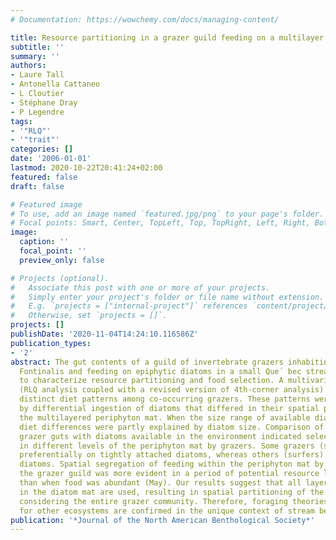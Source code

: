 ```yaml
---
# Documentation: https://wowchemy.com/docs/managing-content/

title: Resource partitioning in a grazer guild feeding on a multilayer diatom mat
subtitle: ''
summary: ''
authors:
- Laure Tall
- Antonella Cattaneo
- L Cloutier
- Stéphane Dray
- P Legendre
tags:
- '"RLQ"'
- '"trait"'
categories: []
date: '2006-01-01'
lastmod: 2020-10-22T20:41:24+02:00
featured: false
draft: false

# Featured image
# To use, add an image named `featured.jpg/png` to your page's folder.
# Focal points: Smart, Center, TopLeft, Top, TopRight, Left, Right, BottomLeft, Bottom, BottomRight.
image:
  caption: ''
  focal_point: ''
  preview_only: false

# Projects (optional).
#   Associate this post with one or more of your projects.
#   Simply enter your project's folder or file name without extension.
#   E.g. `projects = ["internal-project"]` references `content/project/deep-learning/index.md`.
#   Otherwise, set `projects = []`.
projects: []
publishDate: '2020-11-04T14:24:10.116586Z'
publication_types:
- '2'
abstract: The gut contents of a guild of invertebrate grazers inhabiting the moss
  Fontinalis and feeding on epiphytic diatoms in a small Que´ bec stream were analyzed
  to characterize resource partitioning and food selection. A multivariate approach
  (RLQ analysis coupled with a revised version of 4th-corner analysis) identified
  distinct diet patterns among co-occurring grazers. These patterns were mainly explained
  by differential ingestion of diatoms that differed in their spatial positions within
  the multilayered periphyton mat. When the size range of available diatoms was large,
  diet differences were partly explained by diatom size. Comparison of diatoms in
  grazer guts with diatoms available in the environment indicated selective feeding
  in different levels of the periphyton mat by grazers. Some grazers (scrapers) fed
  preferentially on tightly attached diatoms, whereas others (surfers) favored overstory
  diatoms. Spatial segregation of feeding within the periphyton mat by members of
  the grazer guild was more evident in a period of potential resource limitation (July)
  than when food was abundant (May). Our results suggest that all layers/growth forms
  in the diatom mat are used, resulting in spatial partitioning of the resource when
  considering the entire grazer community. Therefore, foraging theories already established
  for other ecosystems are confirmed in the unique context of stream benthos.
publication: '*Journal of the North American Benthological Society*'
---
```

